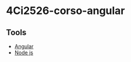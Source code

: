 # 4Ci2526-corso-angular

## Tools
- [Angular](https://angular.dev/)
- [Node js](https://nodejs.org/en)